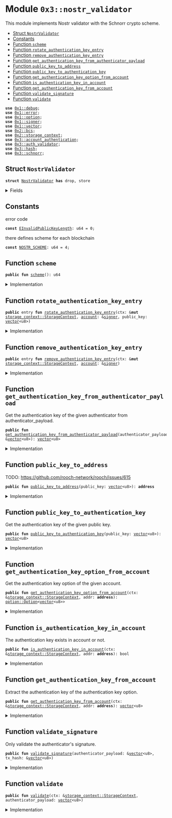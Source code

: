 
<a name="0x3_nostr_validator"></a>

# Module `0x3::nostr_validator`

This module implements Nostr validator with the Schnorr crypto scheme.


-  [Struct `NostrValidator`](#0x3_nostr_validator_NostrValidator)
-  [Constants](#@Constants_0)
-  [Function `scheme`](#0x3_nostr_validator_scheme)
-  [Function `rotate_authentication_key_entry`](#0x3_nostr_validator_rotate_authentication_key_entry)
-  [Function `remove_authentication_key_entry`](#0x3_nostr_validator_remove_authentication_key_entry)
-  [Function `get_authentication_key_from_authenticator_payload`](#0x3_nostr_validator_get_authentication_key_from_authenticator_payload)
-  [Function `public_key_to_address`](#0x3_nostr_validator_public_key_to_address)
-  [Function `public_key_to_authentication_key`](#0x3_nostr_validator_public_key_to_authentication_key)
-  [Function `get_authentication_key_option_from_account`](#0x3_nostr_validator_get_authentication_key_option_from_account)
-  [Function `is_authentication_key_in_account`](#0x3_nostr_validator_is_authentication_key_in_account)
-  [Function `get_authentication_key_from_account`](#0x3_nostr_validator_get_authentication_key_from_account)
-  [Function `validate_signature`](#0x3_nostr_validator_validate_signature)
-  [Function `validate`](#0x3_nostr_validator_validate)


<pre><code><b>use</b> <a href="">0x1::debug</a>;
<b>use</b> <a href="">0x1::error</a>;
<b>use</b> <a href="">0x1::option</a>;
<b>use</b> <a href="">0x1::signer</a>;
<b>use</b> <a href="">0x1::vector</a>;
<b>use</b> <a href="">0x2::bcs</a>;
<b>use</b> <a href="">0x2::storage_context</a>;
<b>use</b> <a href="account_authentication.md#0x3_account_authentication">0x3::account_authentication</a>;
<b>use</b> <a href="auth_validator.md#0x3_auth_validator">0x3::auth_validator</a>;
<b>use</b> <a href="hash.md#0x3_hash">0x3::hash</a>;
<b>use</b> <a href="schnorr.md#0x3_schnorr">0x3::schnorr</a>;
</code></pre>



<a name="0x3_nostr_validator_NostrValidator"></a>

## Struct `NostrValidator`



<pre><code><b>struct</b> <a href="nostr_validator.md#0x3_nostr_validator_NostrValidator">NostrValidator</a> <b>has</b> drop, store
</code></pre>



<details>
<summary>Fields</summary>


<dl>
<dt>
<code>dummy_field: bool</code>
</dt>
<dd>

</dd>
</dl>


</details>

<a name="@Constants_0"></a>

## Constants


<a name="0x3_nostr_validator_EInvalidPublicKeyLength"></a>

error code


<pre><code><b>const</b> <a href="nostr_validator.md#0x3_nostr_validator_EInvalidPublicKeyLength">EInvalidPublicKeyLength</a>: u64 = 0;
</code></pre>



<a name="0x3_nostr_validator_NOSTR_SCHEME"></a>

there defines scheme for each blockchain


<pre><code><b>const</b> <a href="nostr_validator.md#0x3_nostr_validator_NOSTR_SCHEME">NOSTR_SCHEME</a>: u64 = 4;
</code></pre>



<a name="0x3_nostr_validator_scheme"></a>

## Function `scheme`



<pre><code><b>public</b> <b>fun</b> <a href="nostr_validator.md#0x3_nostr_validator_scheme">scheme</a>(): u64
</code></pre>



<details>
<summary>Implementation</summary>


<pre><code><b>public</b> <b>fun</b> <a href="nostr_validator.md#0x3_nostr_validator_scheme">scheme</a>(): u64 {
    <a href="nostr_validator.md#0x3_nostr_validator_NOSTR_SCHEME">NOSTR_SCHEME</a>
}
</code></pre>



</details>

<a name="0x3_nostr_validator_rotate_authentication_key_entry"></a>

## Function `rotate_authentication_key_entry`



<pre><code><b>public</b> entry <b>fun</b> <a href="nostr_validator.md#0x3_nostr_validator_rotate_authentication_key_entry">rotate_authentication_key_entry</a>(ctx: &<b>mut</b> <a href="_StorageContext">storage_context::StorageContext</a>, <a href="account.md#0x3_account">account</a>: &<a href="">signer</a>, public_key: <a href="">vector</a>&lt;u8&gt;)
</code></pre>



<details>
<summary>Implementation</summary>


<pre><code><b>public</b> entry <b>fun</b> <a href="nostr_validator.md#0x3_nostr_validator_rotate_authentication_key_entry">rotate_authentication_key_entry</a>(
    ctx: &<b>mut</b> StorageContext,
    <a href="account.md#0x3_account">account</a>: &<a href="">signer</a>,
    public_key: <a href="">vector</a>&lt;u8&gt;
) {
    // compare newly passed <b>public</b> key <b>with</b> Nostr <b>public</b> key length <b>to</b> ensure it's compatible
    <b>assert</b>!(
        <a href="_length">vector::length</a>(&public_key) == <a href="schnorr.md#0x3_schnorr_public_key_length">schnorr::public_key_length</a>(),
        <a href="_invalid_argument">error::invalid_argument</a>(<a href="nostr_validator.md#0x3_nostr_validator_EInvalidPublicKeyLength">EInvalidPublicKeyLength</a>)
    );

    // User can rotate the authentication key arbitrarily, so we do not need <b>to</b> check the new <b>public</b> key <b>with</b> the <a href="account.md#0x3_account">account</a> <b>address</b>.
    <b>let</b> authentication_key = <a href="nostr_validator.md#0x3_nostr_validator_public_key_to_authentication_key">public_key_to_authentication_key</a>(public_key);
    <b>let</b> account_addr = <a href="_address_of">signer::address_of</a>(<a href="account.md#0x3_account">account</a>);
    <a href="nostr_validator.md#0x3_nostr_validator_rotate_authentication_key">rotate_authentication_key</a>(ctx, account_addr, authentication_key);
}
</code></pre>



</details>

<a name="0x3_nostr_validator_remove_authentication_key_entry"></a>

## Function `remove_authentication_key_entry`



<pre><code><b>public</b> entry <b>fun</b> <a href="nostr_validator.md#0x3_nostr_validator_remove_authentication_key_entry">remove_authentication_key_entry</a>(ctx: &<b>mut</b> <a href="_StorageContext">storage_context::StorageContext</a>, <a href="account.md#0x3_account">account</a>: &<a href="">signer</a>)
</code></pre>



<details>
<summary>Implementation</summary>


<pre><code><b>public</b> entry <b>fun</b> <a href="nostr_validator.md#0x3_nostr_validator_remove_authentication_key_entry">remove_authentication_key_entry</a>(ctx: &<b>mut</b> StorageContext, <a href="account.md#0x3_account">account</a>: &<a href="">signer</a>) {
    <a href="account_authentication.md#0x3_account_authentication_remove_authentication_key">account_authentication::remove_authentication_key</a>&lt;<a href="nostr_validator.md#0x3_nostr_validator_NostrValidator">NostrValidator</a>&gt;(ctx, <a href="_address_of">signer::address_of</a>(<a href="account.md#0x3_account">account</a>));
}
</code></pre>



</details>

<a name="0x3_nostr_validator_get_authentication_key_from_authenticator_payload"></a>

## Function `get_authentication_key_from_authenticator_payload`

Get the authentication key of the given authenticator from authenticator_payload.


<pre><code><b>public</b> <b>fun</b> <a href="nostr_validator.md#0x3_nostr_validator_get_authentication_key_from_authenticator_payload">get_authentication_key_from_authenticator_payload</a>(authenticator_payload: &<a href="">vector</a>&lt;u8&gt;): <a href="">vector</a>&lt;u8&gt;
</code></pre>



<details>
<summary>Implementation</summary>


<pre><code><b>public</b> <b>fun</b> <a href="nostr_validator.md#0x3_nostr_validator_get_authentication_key_from_authenticator_payload">get_authentication_key_from_authenticator_payload</a>(authenticator_payload: &<a href="">vector</a>&lt;u8&gt;): <a href="">vector</a>&lt;u8&gt; {
    <b>let</b> public_key = <a href="schnorr.md#0x3_schnorr_get_public_key_from_authenticator_payload">schnorr::get_public_key_from_authenticator_payload</a>(authenticator_payload);
    <b>let</b> addr = <a href="nostr_validator.md#0x3_nostr_validator_public_key_to_address">public_key_to_address</a>(public_key);
    moveos_std::bcs::to_bytes(&addr)
}
</code></pre>



</details>

<a name="0x3_nostr_validator_public_key_to_address"></a>

## Function `public_key_to_address`

TODO: https://github.com/rooch-network/rooch/issues/615


<pre><code><b>public</b> <b>fun</b> <a href="nostr_validator.md#0x3_nostr_validator_public_key_to_address">public_key_to_address</a>(public_key: <a href="">vector</a>&lt;u8&gt;): <b>address</b>
</code></pre>



<details>
<summary>Implementation</summary>


<pre><code><b>public</b> <b>fun</b> <a href="nostr_validator.md#0x3_nostr_validator_public_key_to_address">public_key_to_address</a>(public_key: <a href="">vector</a>&lt;u8&gt;): <b>address</b> {
    moveos_std::bcs::to_address(<a href="nostr_validator.md#0x3_nostr_validator_public_key_to_authentication_key">public_key_to_authentication_key</a>(public_key))
}
</code></pre>



</details>

<a name="0x3_nostr_validator_public_key_to_authentication_key"></a>

## Function `public_key_to_authentication_key`

Get the authentication key of the given public key.


<pre><code><b>public</b> <b>fun</b> <a href="nostr_validator.md#0x3_nostr_validator_public_key_to_authentication_key">public_key_to_authentication_key</a>(public_key: <a href="">vector</a>&lt;u8&gt;): <a href="">vector</a>&lt;u8&gt;
</code></pre>



<details>
<summary>Implementation</summary>


<pre><code><b>public</b> <b>fun</b> <a href="nostr_validator.md#0x3_nostr_validator_public_key_to_authentication_key">public_key_to_authentication_key</a>(public_key: <a href="">vector</a>&lt;u8&gt;): <a href="">vector</a>&lt;u8&gt; {
    <b>let</b> bytes = <a href="_singleton">vector::singleton</a>((<a href="nostr_validator.md#0x3_nostr_validator_scheme">scheme</a>() <b>as</b> u8));
    <a href="_append">vector::append</a>(&<b>mut</b> bytes, public_key);
    hash::blake2b256(&bytes)
}
</code></pre>



</details>

<a name="0x3_nostr_validator_get_authentication_key_option_from_account"></a>

## Function `get_authentication_key_option_from_account`

Get the authentication key option of the given account.


<pre><code><b>public</b> <b>fun</b> <a href="nostr_validator.md#0x3_nostr_validator_get_authentication_key_option_from_account">get_authentication_key_option_from_account</a>(ctx: &<a href="_StorageContext">storage_context::StorageContext</a>, addr: <b>address</b>): <a href="_Option">option::Option</a>&lt;<a href="">vector</a>&lt;u8&gt;&gt;
</code></pre>



<details>
<summary>Implementation</summary>


<pre><code><b>public</b> <b>fun</b> <a href="nostr_validator.md#0x3_nostr_validator_get_authentication_key_option_from_account">get_authentication_key_option_from_account</a>(ctx: &StorageContext, addr: <b>address</b>): Option&lt;<a href="">vector</a>&lt;u8&gt;&gt; {
    <a href="account_authentication.md#0x3_account_authentication_get_authentication_key">account_authentication::get_authentication_key</a>&lt;<a href="nostr_validator.md#0x3_nostr_validator_NostrValidator">NostrValidator</a>&gt;(ctx, addr)
}
</code></pre>



</details>

<a name="0x3_nostr_validator_is_authentication_key_in_account"></a>

## Function `is_authentication_key_in_account`

The authentication key exists in account or not.


<pre><code><b>public</b> <b>fun</b> <a href="nostr_validator.md#0x3_nostr_validator_is_authentication_key_in_account">is_authentication_key_in_account</a>(ctx: &<a href="_StorageContext">storage_context::StorageContext</a>, addr: <b>address</b>): bool
</code></pre>



<details>
<summary>Implementation</summary>


<pre><code><b>public</b> <b>fun</b> <a href="nostr_validator.md#0x3_nostr_validator_is_authentication_key_in_account">is_authentication_key_in_account</a>(ctx: &StorageContext, addr: <b>address</b>): bool {
    <a href="_is_some">option::is_some</a>(&<a href="nostr_validator.md#0x3_nostr_validator_get_authentication_key_option_from_account">get_authentication_key_option_from_account</a>(ctx, addr))
}
</code></pre>



</details>

<a name="0x3_nostr_validator_get_authentication_key_from_account"></a>

## Function `get_authentication_key_from_account`

Extract the authentication key of the authentication key option.


<pre><code><b>public</b> <b>fun</b> <a href="nostr_validator.md#0x3_nostr_validator_get_authentication_key_from_account">get_authentication_key_from_account</a>(ctx: &<a href="_StorageContext">storage_context::StorageContext</a>, addr: <b>address</b>): <a href="">vector</a>&lt;u8&gt;
</code></pre>



<details>
<summary>Implementation</summary>


<pre><code><b>public</b> <b>fun</b> <a href="nostr_validator.md#0x3_nostr_validator_get_authentication_key_from_account">get_authentication_key_from_account</a>(ctx: &StorageContext, addr: <b>address</b>): <a href="">vector</a>&lt;u8&gt; {
    <a href="_extract">option::extract</a>(&<b>mut</b> <a href="nostr_validator.md#0x3_nostr_validator_get_authentication_key_option_from_account">get_authentication_key_option_from_account</a>(ctx, addr))
}
</code></pre>



</details>

<a name="0x3_nostr_validator_validate_signature"></a>

## Function `validate_signature`

Only validate the authenticator's signature.


<pre><code><b>public</b> <b>fun</b> <a href="nostr_validator.md#0x3_nostr_validator_validate_signature">validate_signature</a>(authenticator_payload: &<a href="">vector</a>&lt;u8&gt;, tx_hash: &<a href="">vector</a>&lt;u8&gt;)
</code></pre>



<details>
<summary>Implementation</summary>


<pre><code><b>public</b> <b>fun</b> <a href="nostr_validator.md#0x3_nostr_validator_validate_signature">validate_signature</a>(authenticator_payload: &<a href="">vector</a>&lt;u8&gt;, tx_hash: &<a href="">vector</a>&lt;u8&gt;) {
    <b>assert</b>!(
        <a href="schnorr.md#0x3_schnorr_verify">schnorr::verify</a>(
            &<a href="schnorr.md#0x3_schnorr_get_signature_from_authenticator_payload">schnorr::get_signature_from_authenticator_payload</a>(authenticator_payload),
            &<a href="schnorr.md#0x3_schnorr_get_public_key_from_authenticator_payload">schnorr::get_public_key_from_authenticator_payload</a>(authenticator_payload),
            tx_hash,
            <a href="schnorr.md#0x3_schnorr_sha256">schnorr::sha256</a>()
        ),
        <a href="auth_validator.md#0x3_auth_validator_error_invalid_authenticator">auth_validator::error_invalid_authenticator</a>()
    );
}
</code></pre>



</details>

<a name="0x3_nostr_validator_validate"></a>

## Function `validate`



<pre><code><b>public</b> <b>fun</b> <a href="nostr_validator.md#0x3_nostr_validator_validate">validate</a>(ctx: &<a href="_StorageContext">storage_context::StorageContext</a>, authenticator_payload: <a href="">vector</a>&lt;u8&gt;)
</code></pre>



<details>
<summary>Implementation</summary>


<pre><code><b>public</b> <b>fun</b> <a href="nostr_validator.md#0x3_nostr_validator_validate">validate</a>(ctx: &StorageContext, authenticator_payload: <a href="">vector</a>&lt;u8&gt;) {
    <b>let</b> tx_hash = <a href="_tx_hash">storage_context::tx_hash</a>(ctx);
    <a href="nostr_validator.md#0x3_nostr_validator_validate_signature">validate_signature</a>(&authenticator_payload, &tx_hash);

    // TODO compare the auth_key from the payload <b>with</b> the auth_key from the <a href="account.md#0x3_account">account</a>
}
</code></pre>



</details>
